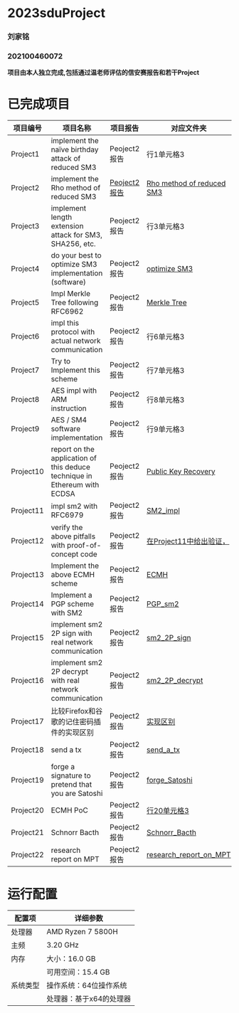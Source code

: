 # 2023sduProject
### 刘家铭
### 202100460072
**项目由本人独立完成,包括通过温老师评估的信安赛报告和若干Project**

# 已完成项目
| 项目编号     | 项目名称     | 项目报告     | 对应文件夹   |
| ------ | ------ | ------ |------ |
| Project1 | implement the naïve birthday attack of reduced SM3 |  Peoject2报告  |行1单元格3 |
| Project2 | implement the Rho method of reduced SM3 |  [Peoject2报告](https://github.com/Ljm200301/2023sdu/edit/main/Project2/README.md) | [Rho method of reduced SM3](https://github.com/Ljm200301/2023sdu/edit/main/Project2) |
| Project3 | implement length extension attack for SM3, SHA256, etc. |  Peoject2报告 | 行3单元格3 |
| Project4 | do your best to optimize SM3 implementation (software) | Peoject2报告   |  [optimize SM3](https://github.com/Ljm200301/2023sdu/edit/main/Project4) |
| Project5 | Impl Merkle Tree following RFC6962 |  Peoject2报告  |   [Merkle Tree](https://github.com/Ljm200301/2023sdu/edit/main/Project5) |
| Project6 | impl this protocol with actual network communication |Peoject2报告 |   行6单元格3 |
| Project7 | Try to Implement this scheme | Peoject2报告|   行7单元格3 |
| Project8 | AES impl with ARM instruction |Peoject2报告 |   行8单元格3 |
| Project9 | AES / SM4 software implementation | Peoject2报告|   行9单元格3 |
| Project10 | report on the application of this deduce technique in Ethereum with ECDSA | Peoject2报告|   [Public Key Recovery](https://github.com/Ljm200301/2023sdu/edit/main/Project9) |
| Project11 | impl sm2 with RFC6979 | Peoject2报告|   [SM2_impl](https://github.com/Ljm200301/2023sdu/edit/main/Project11) |
| Project12 | verify the above pitfalls with proof-of-concept code |Peoject2报告 |   [在Project11中给出验证，](https://github.com/Ljm200301/2023sdu/edit/main/Project12) |
| Project13 | Implement the above ECMH scheme |Peoject2报告 |   [ECMH](https://github.com/Ljm200301/2023sdu/edit/main/Project13) |
| Project14 | Implement a PGP scheme with SM2 |Peoject2报告 |   [PGP_sm2](https://github.com/Ljm200301/2023sdu/edit/main/Project14) |
| Project15 | implement sm2 2P sign with real network communication |Peoject2报告 |   [sm2_2P_sign](https://github.com/Ljm200301/2023sdu/edit/main/Project15) |
| Project16 | implement sm2 2P decrypt with real network communication |Peoject2报告 |   [sm2_2P_decrypt](https://github.com/Ljm200301/2023sdu/edit/main/Project16) |
| Project17| 比较Firefox和谷歌的记住密码插件的实现区别 |Peoject2报告 |   [实现区别](https://github.com/Ljm200301/2023sdu/edit/main/Project17) |
| Project18 | send a tx  |Peoject2报告 |   [send_a_tx](https://github.com/Ljm200301/2023sdu/edit/main/Project18) |
| Project19 | forge a signature to pretend that you are Satoshi | Peoject2报告|   [forge_Satoshi](https://github.com/Ljm200301/2023sdu/edit/main/Project19) |
| Project20 | ECMH PoC | Peoject2报告|   [行20单元格3](https://github.com/Ljm200301/2023sdu/blob/main/Project13/README.md) |
| Project21 | Schnorr Bacth | Peoject2报告|   [Schnorr_Bacth](https://github.com/Ljm200301/2023sdu/edit/main/Project21) |
| Project22 | research report on MPT | Peoject2报告|   [research_report_on_MPT](https://github.com/Ljm200301/2023sdu/edit/main/Project22) |
# 运行配置
| 配置项 | 详细参数                  |
| ------ | ------------------------ |
| 处理器 | AMD Ryzen 7 5800H        |
| 主频   | 3.20 GHz                 |
| 内存   | 大小：16.0 GB           |
|        | 可用空间：15.4 GB       |
| 系统类型 | 操作系统：64位操作系统 |
|         | 处理器：基于x64的处理器 |
